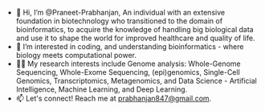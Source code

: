 - 👋 Hi, I’m @Praneet-Prabhanjan, An individual with an extensive foundation in biotechnology who transitioned to the domain of bioinformatics, to
acquire the knowledge of handling big biological data and use it to shape the world for improved healthcare and
quality of life.
- 👀 I’m interested in coding, and understanding bioinformatics - where biology meets computational power.
- 🤖🧠 My research interests include Genome analysis: Whole-Genome Sequencing, Whole-Exome Sequencing, (epi)genomics, Single-Cell
      Genomics, Transcriptomics, Metagenomics, and Data Science - Artificial Intelligence, Machine Learning, and Deep Learning.
- 📫 Let's connect! Reach me at prabhanjan847@gmail.com.

<!---
Praneet-Prabhanjan/Praneet-Prabhanjan is a ✨ special ✨ repository because its `README.md` (this file) appears on your GitHub profile.
You can click the Preview link to take a look at your changes.
--->
